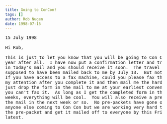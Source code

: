 ```yaml
---
title: Going to ConCon!
tags: []
author: Rob Nugen
date: 1998-07-15
---
```


<title>Con Con confirmation</title>

<pre>15 July 1998

Hi Rob,

This is just to let you know that you will be going to Con Con this
year after all.  I have now put a confirmation letter and travel form
in today's mail and you should receive it soon.  The travel form was
supposed to have been mailed back to me by July 13.  But not to worry.
If you have access to a fax machine, could you please fax the form to
my attention after you complete it and then mail me the hard copy. Or
just drop the form in the mail to me at your earliest convenience if
you can't fax it.  As long as I get the completed form in the next two
weeks, everything will be cool.  You will also receive a pre-packet in
the mail in the next week or so.  No pre-packets have gone out yet to
anyone else coming to Con Con but we are working very hard to finish
the pre-packet and get it mailed off to everyone by this Friday at the
latest.
</pre>

</p>
